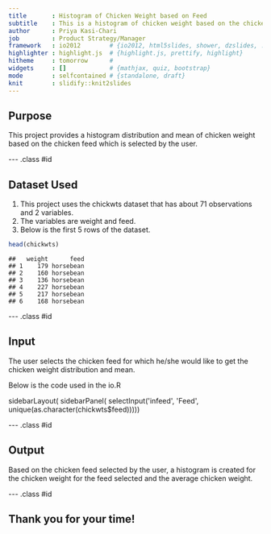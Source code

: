 ```yaml
---
title       : Histogram of Chicken Weight based on Feed
subtitle    : This is a histogram of chicken weight based on the chicken feed selected in input
author      : Priya Kasi-Chari
job         : Product Strategy/Manager
framework   : io2012        # {io2012, html5slides, shower, dzslides, ...}
highlighter : highlight.js  # {highlight.js, prettify, highlight}
hitheme     : tomorrow      # 
widgets     : []            # {mathjax, quiz, bootstrap}
mode        : selfcontained # {standalone, draft}
knit        : slidify::knit2slides
---
```


## Purpose

This project provides a histogram distribution and mean of chicken weight based on the chicken feed which is selected by the user.

--- .class #id 

## Dataset Used

1. This project uses the chickwts dataset that has about 71 observations and 2 variables.
2. The variables are weight and feed.
3. Below is the first 5 rows of the dataset.


```r
head(chickwts)
```

```
##   weight      feed
## 1    179 horsebean
## 2    160 horsebean
## 3    136 horsebean
## 4    227 horsebean
## 5    217 horsebean
## 6    168 horsebean
```

--- .class #id 

## Input

The user selects the chicken feed for which he/she would like to get the chicken weight distribution and mean.

Below is the code used in the io.R

sidebarLayout(
    sidebarPanel(
        selectInput('infeed', 'Feed', unique(as.character(chickwts$feed)))))

--- .class #id 
## Output

Based on the chicken feed selected by the user, a histogram is created for the chicken weight for the feed selected and the average chicken weight.

--- .class #id 

## Thank you for your time!


